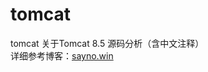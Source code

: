 # tomcat
tomcat
关于Tomcat 8.5 源码分析（含中文注释）<br/>
详细参考博客：<a href='sayno.win' target='_blank'>sayno.win</a>

